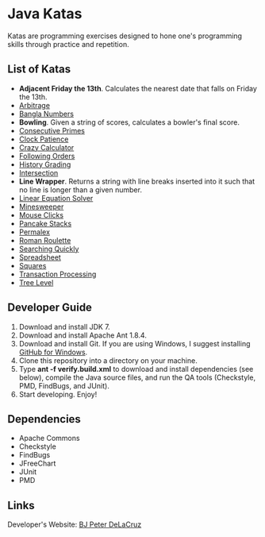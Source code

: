# Java Katas

Katas are programming exercises designed to hone one's programming skills through practice and repetition.

## List of Katas
* **Adjacent Friday the 13th**. Calculates the nearest date that falls on Friday the 13th.
* [Arbitrage](http://www.bjpeterdelacruz.com/files/katas/104_Arbitrage.pdf)
* [Bangla Numbers](http://www.bjpeterdelacruz.com/files/katas/Bangla_Numbers.pdf)
* **Bowling**. Given a string of scores, calculates a bowler's final score.
* [Consecutive Primes](http://www.bjpeterdelacruz.com/files/katas/1210_Consecutive_Primes.pdf)
* [Clock Patience](http://www.bjpeterdelacruz.com/files/katas/170_Clock_Patience.pdf)
* [Crazy Calculator](http://www.bjpeterdelacruz.com/files/katas/354_Crazy_Calculator.pdf)
* [Following Orders](http://www.bjpeterdelacruz.com/files/katas/124_Following_Orders.pdf)
* [History Grading](http://www.bjpeterdelacruz.com/files/katas/111_History_Grading.pdf)
* [Intersection](http://www.bjpeterdelacruz.com/files/katas/191_Intersection.pdf)
* **Line Wrapper**. Returns a string with line breaks inserted into it such that no line is longer than a given number.
* [Linear Equation Solver](http://www.bjpeterdelacruz.com/files/katas/1200_Linear_Equation.pdf)
* [Minesweeper](http://www.bjpeterdelacruz.com/files/katas/Minesweeper.pdf)
* [Mouse Clicks](http://www.bjpeterdelacruz.com/files/katas/142_Mouse_Clicks.pdf)
* [Pancake Stacks](http://www.bjpeterdelacruz.com/files/katas/120_Pancake_Stacks.pdf)
* [Permalex](http://www.bjpeterdelacruz.com/files/katas/153_Permalex.pdf)
* [Roman Roulette](http://www.bjpeterdelacruz.com/files/katas/Roman_Roulette.pdf)
* [Searching Quickly](http://www.bjpeterdelacruz.com/files/katas/123_Searching_Quickly.pdf)
* [Spreadsheet](http://www.bjpeterdelacruz.com/files/katas/120_Pancake_Stacks.pdf)
* [Squares](http://www.bjpeterdelacruz.com/files/katas/201_Squares.pdf)
* [Transaction Processing](http://www.bjpeterdelacruz.com/files/katas/Transaction_Processing.pdf)
* [Tree Level](http://www.bjpeterdelacruz.com/files/katas/122_Tree_Level.pdf)

## Developer Guide
1. Download and install JDK 7.
2. Download and install Apache Ant 1.8.4.
3. Download and install Git. If you are using Windows, I suggest installing [GitHub for Windows](http://windows.github.com).
4. Clone this repository into a directory on your machine.
5. Type **ant -f verify.build.xml** to download and install dependencies (see below), compile the Java source files, and run the QA tools (Checkstyle, PMD, FindBugs, and JUnit).
6. Start developing. Enjoy!

## Dependencies
* Apache Commons
* Checkstyle
* FindBugs
* JFreeChart
* JUnit
* PMD

## Links
Developer's Website: [BJ Peter DeLaCruz](http://www.bjpeterdelacruz.com)

